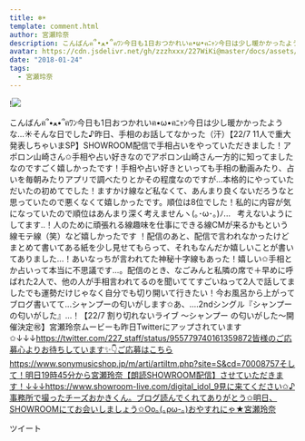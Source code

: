 ```yaml
---
title: ❄️☀️
template: comment.html
author: 宮瀬玲奈
description: こんばんฅ՞•ﻌ•՞ฅﾜﾝ今日も1日おつかれいฅ•ω•ฅﾆｬﾝ今日は少し暖かかったような...☀️そんな日でした♪昨日、手相のお話してなかった（汗）【22/7&nbsp;11人で重大発表しちゃいまSP】SHOWROOM配信で手相占いをやってい...
avatar: https://cdn.jsdelivr.net/gh/zzzhxxx/227WiKi@master/docs/assets/photo/avatar/reina.jpg
date: "2018-01-24"
tags:
  - 宮瀬玲奈
---
```


!![](https://cdn.jsdelivr.net/gh/227WiKi/227WiKi-image@master/blog-image/reina-2018-01-24_1.jpg)


こんばんฅ՞•ﻌ•՞ฅﾜﾝ今日も1日おつかれいฅ•ω•ฅﾆｬﾝ今日は少し暖かかったような...☀️そんな日でした♪昨日、手相のお話してなかった（汗）【22/7 11人で重大発表しちゃいまSP】SHOWROOM配信で手相占いをやっていただきました！アポロン山崎さん✩手相や占い好きなのでアポロン山崎さん一方的に知ってましたなのですごく嬉しかったです！手相や占い好きといっても手相の動画みたり、占いを毎朝みたりアプリで調べたりとかその程度なのですが...本格的にやっていただいたの初めてでした！ますかけ線など私なくて、あんまり良くないだろうなと思っていたので悪くなくて嬉しかったです。順位は8位でした！私的に内容が気になっていたので順位はあんまり深く考えませんヽ(｡･ω･｡)ﾉ...   考えないようにしてます..！人のために頑張れる線趣味を仕事にできる線CMが来るかもという線モテ線（笑）など嬉しかったです ！配信のあと、配信で言われなかったけどまとめて書いてある紙を少し見せてもらって、それもなんだか嬉しいことが書いてありました...！あいなっちが言われてた神秘十字線もあった！嬉しい✩手相とか占いって本当に不思議です...。配信のとき、なごみんと私隣の席で＋早めに呼ばれた2人で、他の人が手相言われてるのを聞いててすごいねって2人で話してましたでも運勢だけじゃなく自分でも切り開いて行きたい！今お風呂から上がってブログ書いてて...シャンプーの匂いがします✩あ、....2ndシングル『シャンプーの匂いがした』...！【22/7 割り切れないライブ 〜シャンプー の匂いがした〜開催決定㊗️】宮瀬玲奈ムービーも昨日Twitterにアップされています✩↓↓↓https://twitter.com/227_staff/status/955779740161359872皆様のご応募心よりお待ちしています✨👇ご応募はこちらhttps://www.sonymusicshop.jp/m/arti/artiItm.php?site=S&cd=70008757そして！明日19時45分から宮瀬玲奈【朗読SHOWROOM配信】させていただきます！↓↓↓https://www.showroom-live.com/digital_idol_9見に来てください✩♪事務所で撮ったチーズおかきくん。ブログ読んでくれてありがとう✩明日、SHOWROOMにてお会いしましょう✩Oo｡(｡ρω-｡)おやすれにゃ★宮瀬玲奈


ツイート



